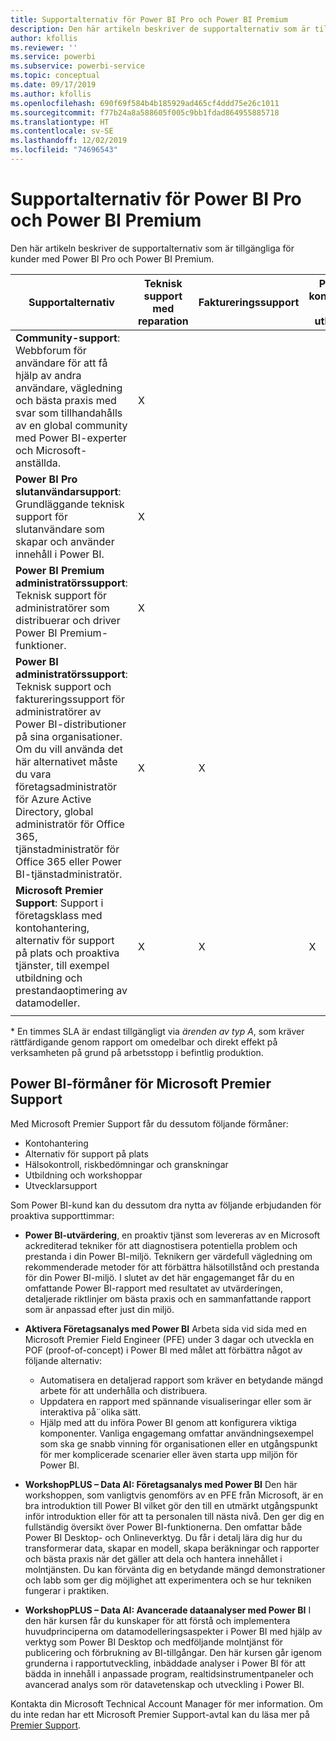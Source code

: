 ```yaml
---
title: Supportalternativ för Power BI Pro och Power BI Premium
description: Den här artikeln beskriver de supportalternativ som är tillgängliga för kunder med Power BI Pro och Power BI Premium.
author: kfollis
ms.reviewer: ''
ms.service: powerbi
ms.subservice: powerbi-service
ms.topic: conceptual
ms.date: 09/17/2019
ms.author: kfollis
ms.openlocfilehash: 690f69f584b4b185929ad465cf4ddd75e26c1011
ms.sourcegitcommit: f77b24a8a588605f005c9bb1fdad864955885718
ms.translationtype: HT
ms.contentlocale: sv-SE
ms.lasthandoff: 12/02/2019
ms.locfileid: "74696543"
---
```

# <a name="power-bi-pro-and-power-bi-premium-support-options"></a>Supportalternativ för Power BI Pro och Power BI Premium

Den här artikeln beskriver de supportalternativ som är tillgängliga för kunder med Power BI Pro och Power BI Premium.

| **Supportalternativ** | **Teknisk support med reparation** | **Faktureringssupport** | **Proaktiv konsultation och utbildning** | **Servicenivå <br>(tid till första engagemang)** | **Supportkanal** |
| --- | --- | --- | --- | --- | --- |
| **Community-support**: Webbforum för användare för att få hjälp av andra användare, vägledning och bästa praxis med svar som tillhandahålls av en global community med Power BI-experter och Microsoft-anställda. | X |   |   | Ingen, engagemang tillhandahålls som bästa möjliga. | [Power BI Community](https://community.powerbi.com) |
| **Power BI Pro slutanvändarsupport**: Grundläggande teknisk support för slutanvändare som skapar och använder innehåll i Power BI. | X |   |   | En arbetsdag. | [Power BI supportwebbplats](https://support.powerbi.com)  |
| **Power BI Premium administratörssupport**: Teknisk support för administratörer som distribuerar och driver Power BI Premium-funktioner. | X |   |   | En arbetsdag eller en timme, beroende på allvarlighetsgrad.\* | [Power BI supportwebbplats](https://support.powerbi.com)<br>ELLER<br>[Administrationscenter för Microsoft 365](https://portal.office.com/adminportal)<br>ELLER<br> Telefon |
| **Power BI administratörssupport**: Teknisk support och faktureringssupport för administratörer av Power BI-distributioner på sina organisationer.  Om du vill använda det här alternativet måste du vara företagsadministratör för Azure Active Directory, global administratör för Office 365, tjänstadministratör för Office 365 eller Power BI-tjänstadministratör. | X | X |   | En arbetsdag eller en timme, beroende på allvarlighetsgrad.\* | [Administrationscenter för Microsoft 365](https://portal.office.com/adminportal)<br>ELLER<br> Telefon |
| **Microsoft Premier Support**: Support i företagsklass med kontohantering, alternativ för support på plats och proaktiva tjänster, till exempel utbildning och prestandaoptimering av datamodeller. | X | X | X | Varierar beroende på erbjudande och allvarlighetsgrad.\* | Technical Account Manager <br>ELLER<br> [Administrationscenter för Microsoft 365](https://portal.office.com/adminportal) |
| | | | | | |

\* En timmes SLA är endast tillgängligt via _ärenden av typ A_, som kräver rättfärdigande genom rapport om omedelbar och direkt effekt på verksamheten på grund på arbetsstopp i befintlig produktion.

## <a name="power-bi-benefits-for-microsoft-premier-support"></a>Power BI-förmåner för Microsoft Premier Support

Med Microsoft Premier Support får du dessutom följande förmåner:

- Kontohantering
- Alternativ för support på plats
- Hälsokontroll, riskbedömningar och granskningar
- Utbildning och workshoppar
- Utvecklarsupport

Som Power BI-kund kan du dessutom dra nytta av följande erbjudanden för proaktiva supporttimmar:

 - **Power BI-utvärdering**, en proaktiv tjänst som levereras av en Microsoft ackrediterad tekniker för att diagnostisera potentiella problem och prestanda i din Power BI-miljö. Teknikern ger värdefull vägledning om rekommenderade metoder för att förbättra hälsotillstånd och prestanda för din Power BI-miljö. I slutet av det här engagemanget får du en omfattande Power BI-rapport med resultatet av utvärderingen, detaljerade riktlinjer om bästa praxis och en sammanfattande rapport som är anpassad efter just din miljö.

 - **Aktivera Företagsanalys med Power BI** Arbeta sida vid sida med en Microsoft Premier Field Engineer (PFE) under 3 dagar och utveckla en POF (proof-of-concept) i Power BI med målet att förbättra något av följande alternativ:
    - Automatisera en detaljerad rapport som kräver en betydande mängd arbete för att underhålla och distribuera.
    - Uppdatera en rapport med spännande visualiseringar eller som är interaktiva på¨olika sätt. 
    - Hjälp med att du införa Power BI genom att konfigurera viktiga komponenter. Vanliga engagemang omfattar användningsexempel som ska ge snabb vinning för organisationen eller en utgångspunkt för mer komplicerade scenarier eller även starta upp miljön för Power BI.

  - **WorkshopPLUS – Data AI: Företagsanalys med Power BI** Den här workshoppen, som vanligtvis genomförs av en PFE från Microsoft, är en bra introduktion till Power BI vilket gör den till en utmärkt utgångspunkt inför introduktion eller för att ta personalen till nästa nivå.
Den ger dig en fullständig översikt över Power BI-funktionerna. Den omfattar både Power BI Desktop- och Onlineverktyg. Du får i detalj lära dig hur du transformerar data, skapar en modell, skapa beräkningar och rapporter och bästa praxis när det gäller att dela och hantera innehållet i molntjänsten. Du kan förvänta dig en betydande mängd demonstrationer och labb som ger dig möjlighet att experimentera och se hur tekniken fungerar i praktiken.

  - **WorkshopPLUS – Data AI: Avancerade dataanalyser med Power BI** I den här kursen får du kunskaper för att förstå och implementera huvudprinciperna om datamodelleringsaspekter i Power BI med hjälp av verktyg som Power BI Desktop och medföljande molntjänst för publicering och förbrukning av BI-tillgångar. Den här kursen går igenom grunderna i rapportutveckling, inbäddade analyser i Power BI för att bädda in innehåll i anpassade program, realtidsinstrumentpaneler och avancerad analys som rör datavetenskap och utveckling i Power BI.

Kontakta din Microsoft Technical Account Manager för mer information. Om du inte redan har ett Microsoft Premier Support-avtal kan du läsa mer på [Premier Support](https://support.microsoft.com/premier).
